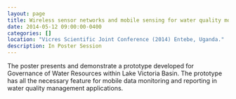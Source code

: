```yaml
---
layout: page
title: Wireless sensor networks and mobile sensing for water quality monitoring and reporting.
date: 2014-05-12 09:00:00-0400
categories: []
location: "Vicres Scientific Joint Conference (2014) Entebe, Uganda."
description: In Poster Session
---
```


The poster presents and demonstrate a prototype developed for Governance of Water Resources within Lake Victoria Basin. The prototype has all the necessary feature for mobile data monitoring and reporting in water quality management applications.

